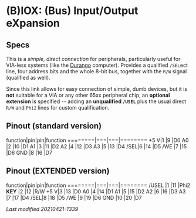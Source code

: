 # (B)IOX: (Bus) Input/Output eXpansion

## Specs

This is a _simple, direct connection_ for peripherals, particularly useful for VIA-less systems (like the [Durango](../computers/durango.md) computer).
Provides a qualified `/SEL`ect line, four address bits and the whole 8-bit bus, together with the `R/W` signal (qualified as well).

Since this link allows for easy connection of simple, dumb devices, but it is **not** suitable for a VIA or any other 65xx peripheral chip, an
**optional extension** is specified -- adding an **unqualified `/USEL`** plus the usual direct `R/W` and `Phi2` lines for custom qualification.

## Pinout (standard version)

function|pin|pin|function
========|===|===|========
	+5 V|1	|9	|D0
	A0	|2	|10	|D1
	A1	|3	|11	|D2
	A2	|4	|12	|D3
	A3	|5	|13	|D4
	/SEL|6	|14	|D5
	/WE	|7	|15	|D6
	GND	|8	|16	|D7

## Pinout (EXTENDED version)

function|pin|pin|function
========|===|===|========
/USEL	|1	|11	|Phi2
**KEY**	|2	|12	|R/W
	+5 V|3	|13	|D0
	A0	|4	|14	|D1
	A1	|5	|15	|D2
	A2	|6	|16	|D3
	A3	|7	|17	|D4
	/SEL|8	|18	|D5
	/WE	|9	|19	|D6
	GND	|10	|20	|D7

_Last modified 20210421-1339_


